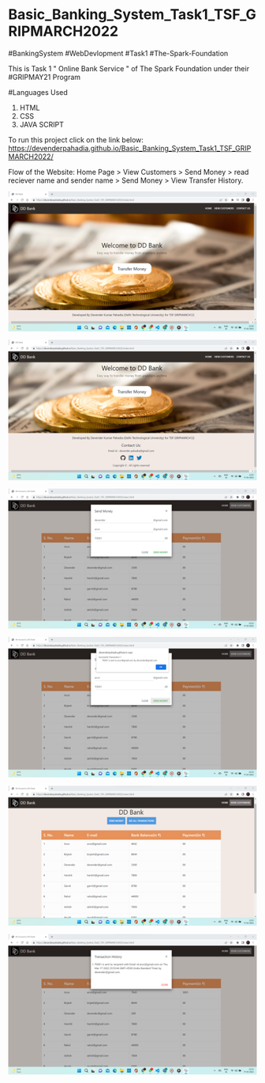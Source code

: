 # Basic_Banking_System_Task1_TSF_GRIPMARCH2022

#BankingSystem #WebDevlopment #Task1 #The-Spark-Foundation

This is Task 1 " Online Bank Service " of The Spark Foundation under their #GRIPMAY21 Program

#Languages Used
1. HTML
2. CSS
4. JAVA SCRIPT

To run this project click on the link below:
https://devenderpahadia.github.io/Basic_Banking_System_Task1_TSF_GRIPMARCH2022/

Flow of the Website: Home Page > View Customers > Send Money > read reciever name and sender name > Send Money > View Transfer History.

![image](/ScreenShots/Homepage.png)

![image](/ScreenShots/ContactUs.png)

![image](/ScreenShots/SendMoney1.png)

![image](/ScreenShots/SendMoney2.png)

![image](/ScreenShots/ViewCustomers.png)

![image](/ScreenShots/TransactionHistory.png)

